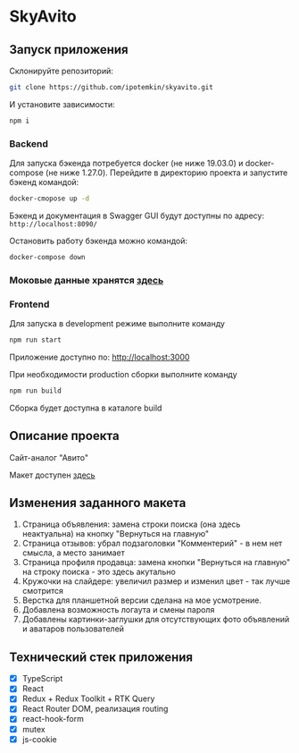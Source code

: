 # SkyAvito

## Запуск приложения

Склонируйте репозиторий:

```sh
git clone https://github.com/ipotemkin/skyavito.git
```

И установите зависимости:
```sh
npm i
```

### Backend

Для запуска бэкенда потребуется docker (не ниже 19.03.0) и docker-compose (не ниже 1.27.0).
Перейдите в директорию проекта и запустите бэкенд командой:

```sh
docker-cmopose up -d
```

Бэкенд и документация в Swagger GUI будут доступны по адресу: `http://localhost:8090/`

Остановить работу бэкенда можно командой:

```sh
docker-compose down
```

### Моковые данные хранятся [здесь](/data)

### Frontend

Для запуска в development режиме выполните команду

```sh
npm run start
```

Приложение доступно по: [http://localhost:3000](http://localhost:3000)

При необходимости production сборки выполните команду

```sh
npm run build
```

Сборка будет доступна в каталоге build


## Описание проекта

Сайт-аналог "Авито"

Макет доступен [здесь](https://www.figma.com/file/ISqzPS7Sym7V004jFo5buE/%D0%A1%D0%B0%D0%B9%D1%82-%D0%B0%D0%BD%D0%B0%D0%BB%D0%BE%D0%B3-%D0%90%D0%B2%D0%B8%D1%82%D0%BE?node-id=0%3A1&t=TkHwMTtpkVn5B1xD-0)

## Изменения заданного макета

1. Страница объявления: замена строки поиска (она здесь неактуальна) на кнопку "Вернуться на главную"
2. Страница отзывов: убрал подзаголовки "Комментерий" - в нем нет смысла, а место занимает
3. Страница профиля продавца: замена кнопки "Вернуться на главную" на строку поиска - это здесь акутально
4. Кружочки на слайдере: увеличил размер и изменил цвет - так лучше смотрится
5. Верстка для планшетной версии сделана на мое усмотрение.
6. Добавлена возможность логаута и смены пароля
7. Добавлены картинки-заглушки для отсутствующих фото объявлений и аватаров пользователей

## Технический стек приложения

- [x] TypeScript
- [x] React
- [x] Redux + Redux Toolkit + RTK Query
- [x] React Router DOM, реализация routing
- [x] react-hook-form
- [x] mutex
- [x] js-cookie
